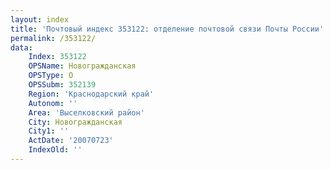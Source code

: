 ```yaml
---
layout: index
title: 'Почтовый индекс 353122: отделение почтовой связи Почты России'
permalink: /353122/
data:
    Index: 353122
    OPSName: Новогражданская
    OPSType: О
    OPSSubm: 352139
    Region: 'Краснодарский край'
    Autonom: ''
    Area: 'Выселковский район'
    City: Новогражданская
    City1: ''
    ActDate: '20070723'
    IndexOld: ''
---
```

